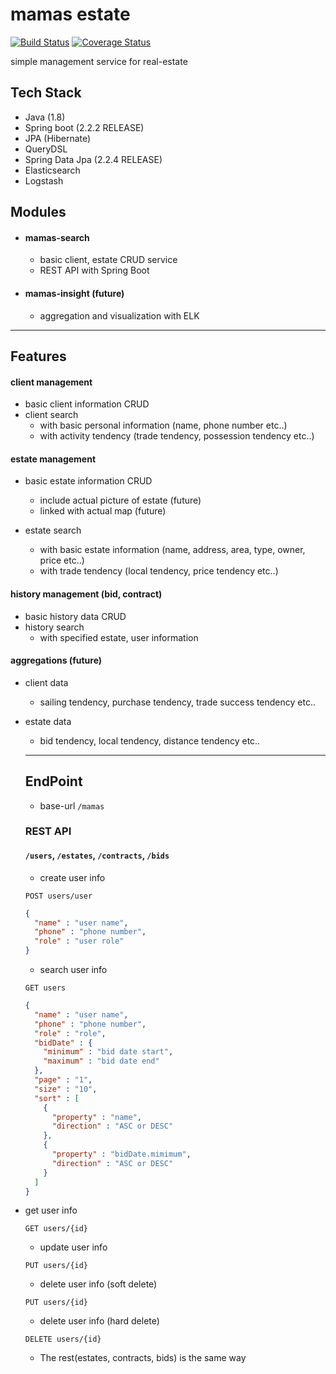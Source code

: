 # mamas estate  
[![Build Status](https://travis-ci.org/suy427/mamas-estate.svg?branch=master)](https://travis-ci.org/suy427/mamas-estate) [![Coverage Status](https://coveralls.io/repos/github/suy427/mamas-estate/badge.svg?branch=master)](https://coveralls.io/github/suy427/mamas-estate?branch=master)  
    
simple management service for real-estate

## Tech Stack
* Java (1.8)
* Spring boot (2.2.2 RELEASE)
* JPA (Hibernate)
* QueryDSL
* Spring Data Jpa (2.2.4 RELEASE)  
* Elasticsearch
* Logstash


## Modules  
- #### mamas-search
  * basic client, estate CRUD service
  * REST API with Spring Boot
    
- #### mamas-insight (future)
  * aggregation and visualization with ELK
---------------------------
## Features
#### client management
* basic client information CRUD
* client search
  - with basic personal information (name, phone number etc..)
  - with activity tendency (trade tendency, possession tendency etc..)

#### estate management
* basic estate information CRUD
  - include actual picture of estate (future)
  - linked with actual map (future)
  
* estate search
  - with basic estate information (name, address, area, type, owner, price etc..)
  - with trade tendency (local tendency, price tendency etc..)

#### history management (bid, contract)
* basic history data CRUD
* history search
  - with specified estate, user information
    

#### aggregations (future)
* client data
  - sailing tendency, purchase tendency, trade success tendency etc..

* estate data
  - bid tendency, local tendency, distance tendency etc..
  ---------------------------
  ## EndPoint
  * base-url ```/mamas```  
  
  ### REST API  
  
  #### ```/users```, ```/estates```, ```/contracts```, ```/bids```
  * create user info   
  ```http
  POST users/user 
  ```
  ```json
  {
    "name" : "user name",
    "phone" : "phone number",
    "role" : "user role"
  }
  ```
  * search user info   
  ```http
  GET users 
  ```
  ```json
  {
    "name" : "user name",
    "phone" : "phone number",
    "role" : "role",
    "bidDate" : {
      "minimum" : "bid date start",
      "maximum" : "bid date end"
    },
    "page" : "1",
    "size" : "10",
    "sort" : [
      {
        "property" : "name", 
        "direction" : "ASC or DESC"
      },
      {
        "property" : "bidDate.mimimum",
        "direction" : "ASC or DESC"
      }
    ]
  }
  ```
* get user info
  ```http
  GET users/{id} 
  ```
  * update user info
  ```http
  PUT users/{id}
  ```
  * delete user info (soft delete)
  ```http
  PUT users/{id}
  ```
  
  * delete user info (hard delete)
  ```http
  DELETE users/{id}
  ```
  
  * The rest(estates, contracts, bids) is the same way
